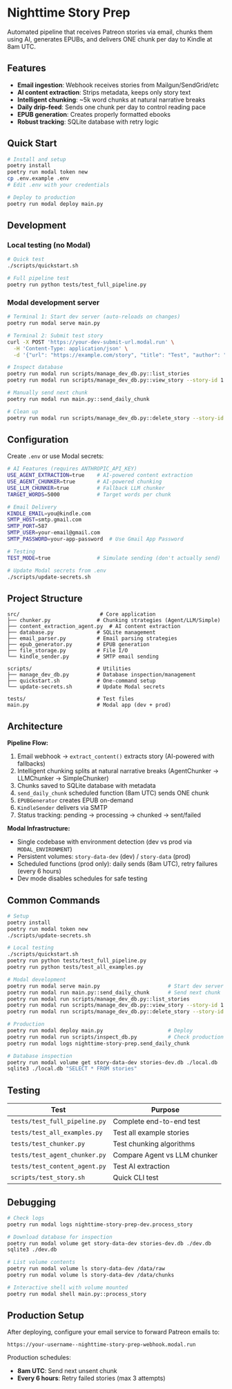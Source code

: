 # Nighttime Story Prep

Automated pipeline that receives Patreon stories via email, chunks them using AI, generates EPUBs, and delivers ONE chunk per day to Kindle at 8am UTC.

## Features

- **Email ingestion**: Webhook receives stories from Mailgun/SendGrid/etc
- **AI content extraction**: Strips metadata, keeps only story text
- **Intelligent chunking**: ~5k word chunks at natural narrative breaks
- **Daily drip-feed**: Sends one chunk per day to control reading pace
- **EPUB generation**: Creates properly formatted ebooks
- **Robust tracking**: SQLite database with retry logic

## Quick Start

```bash
# Install and setup
poetry install
poetry run modal token new
cp .env.example .env
# Edit .env with your credentials

# Deploy to production
poetry run modal deploy main.py
```

## Development

### Local testing (no Modal)

```bash
# Quick test
./scripts/quickstart.sh

# Full pipeline test
poetry run python tests/test_full_pipeline.py
```

### Modal development server

```bash
# Terminal 1: Start dev server (auto-reloads on changes)
poetry run modal serve main.py

# Terminal 2: Submit test story
curl -X POST 'https://your-dev-submit-url.modal.run' \
  -H 'Content-Type: application/json' \
  -d '{"url": "https://example.com/story", "title": "Test", "author": "Author"}'

# Inspect database
poetry run modal run scripts/manage_dev_db.py::list_stories
poetry run modal run scripts/manage_dev_db.py::view_story --story-id 1

# Manually send next chunk
poetry run modal run main.py::send_daily_chunk

# Clean up
poetry run modal run scripts/manage_dev_db.py::delete_story --story-id 1
```

## Configuration

Create `.env` or use Modal secrets:

```bash
# AI Features (requires ANTHROPIC_API_KEY)
USE_AGENT_EXTRACTION=true    # AI-powered content extraction
USE_AGENT_CHUNKER=true       # AI-powered chunking
USE_LLM_CHUNKER=true         # Fallback LLM chunker
TARGET_WORDS=5000            # Target words per chunk

# Email Delivery
KINDLE_EMAIL=you@kindle.com
SMTP_HOST=smtp.gmail.com
SMTP_PORT=587
SMTP_USER=your-email@gmail.com
SMTP_PASSWORD=your-app-password  # Use Gmail App Password

# Testing
TEST_MODE=true               # Simulate sending (don't actually send)

# Update Modal secrets from .env
./scripts/update-secrets.sh
```

## Project Structure

```
src/                          # Core application
├── chunker.py               # Chunking strategies (Agent/LLM/Simple)
├── content_extraction_agent.py  # AI content extraction
├── database.py              # SQLite management
├── email_parser.py          # Email parsing strategies
├── epub_generator.py        # EPUB generation
├── file_storage.py          # File I/O
└── kindle_sender.py         # SMTP email sending

scripts/                     # Utilities
├── manage_dev_db.py         # Database inspection/management
├── quickstart.sh            # One-command setup
└── update-secrets.sh        # Update Modal secrets

tests/                       # Test files
main.py                      # Modal app (dev + prod)
```

## Architecture

**Pipeline Flow:**

1. Email webhook → `extract_content()` extracts story (AI-powered with fallbacks)
2. Intelligent chunking splits at natural narrative breaks (AgentChunker → LLMChunker → SimpleChunker)
3. Chunks saved to SQLite database with metadata
4. `send_daily_chunk` scheduled function (8am UTC) sends ONE chunk
5. `EPUBGenerator` creates EPUB on-demand
6. `KindleSender` delivers via SMTP
7. Status tracking: pending → processing → chunked → sent/failed

**Modal Infrastructure:**

- Single codebase with environment detection (dev vs prod via `MODAL_ENVIRONMENT`)
- Persistent volumes: `story-data-dev` (dev) / `story-data` (prod)
- Scheduled functions (prod only): daily sends (8am UTC), retry failures (every 6 hours)
- Dev mode disables schedules for safe testing

## Common Commands

```bash
# Setup
poetry install
poetry run modal token new
./scripts/update-secrets.sh

# Local testing
./scripts/quickstart.sh
poetry run python tests/test_full_pipeline.py
poetry run python tests/test_all_examples.py

# Modal development
poetry run modal serve main.py                      # Start dev server
poetry run modal run main.py::send_daily_chunk      # Send next chunk
poetry run modal run scripts/manage_dev_db.py::list_stories
poetry run modal run scripts/manage_dev_db.py::view_story --story-id 1
poetry run modal run scripts/manage_dev_db.py::delete_story --story-id 1

# Production
poetry run modal deploy main.py                     # Deploy
poetry run modal run scripts/inspect_db.py          # Check production DB
poetry run modal logs nighttime-story-prep.send_daily_chunk

# Database inspection
poetry run modal volume get story-data-dev stories-dev.db ./local.db
sqlite3 ./local.db "SELECT * FROM stories"
```

## Testing

| Test                          | Purpose                      |
| ----------------------------- | ---------------------------- |
| `tests/test_full_pipeline.py` | Complete end-to-end test     |
| `tests/test_all_examples.py`  | Test all example stories     |
| `tests/test_chunker.py`       | Test chunking algorithms     |
| `tests/test_agent_chunker.py` | Compare Agent vs LLM chunker |
| `tests/test_content_agent.py` | Test AI extraction           |
| `scripts/test_story.sh`       | Quick CLI test               |

## Debugging

```bash
# Check logs
poetry run modal logs nighttime-story-prep-dev.process_story

# Download database for inspection
poetry run modal volume get story-data-dev stories-dev.db ./dev.db
sqlite3 ./dev.db

# List volume contents
poetry run modal volume ls story-data-dev /data/raw
poetry run modal volume ls story-data-dev /data/chunks

# Interactive shell with volume mounted
poetry run modal shell main.py::process_story
```

## Production Setup

After deploying, configure your email service to forward Patreon emails to:

```
https://your-username--nighttime-story-prep-webhook.modal.run
```

Production schedules:

- **8am UTC**: Send next unsent chunk
- **Every 6 hours**: Retry failed stories (max 3 attempts)
